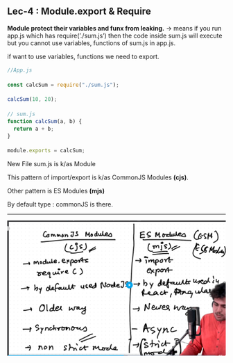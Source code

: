 ## Lec-4 : Module.export & Require

**Module protect their variables and funx from leaking.**
→ means if you run app.js which has require(’./sum.js’) then the code inside sum.js will execute but you cannot use variables, functions of sum.js in app.js.

if want to use variables, functions we need to export.

```jsx
//App.js

const calcSum = require("./sum.js");

calcSum(10, 20);

// sum.js
function calcSum(a, b) {
  return a + b;
}

module.exports = calcSum;
```

New File sum.js is k/as Module

This pattern of import/export is k/as CommonJS Modules **(cjs)**.

Other pattern is ES Modules **(mjs)**

By default type : commonJS is there.

---

[]()

![alt text](image.png)
